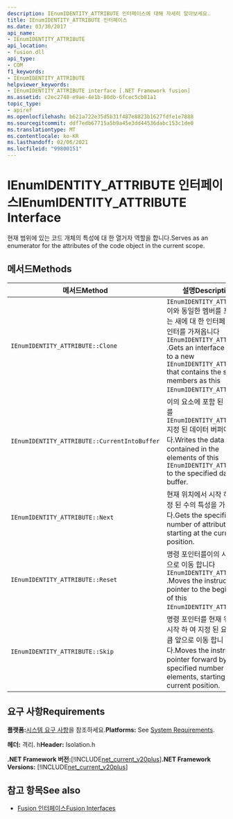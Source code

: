 ```yaml
---
description: IEnumIDENTITY_ATTRIBUTE 인터페이스에 대해 자세히 알아보세요.
title: IEnumIDENTITY_ATTRIBUTE 인터페이스
ms.date: 03/30/2017
api_name:
- IEnumIDENTITY_ATTRIBUTE
api_location:
- fusion.dll
api_type:
- COM
f1_keywords:
- IEnumIDENTITY_ATTRIBUTE
helpviewer_keywords:
- IEnumIDENTITY_ATTRIBUTE interface [.NET Framework fusion]
ms.assetid: c2ec2748-e9ae-4e1b-80db-6fcec5cb81a1
topic_type:
- apiref
ms.openlocfilehash: b621a722e35d5b31f487e8823b1627fdfe1e7888
ms.sourcegitcommit: ddf7edb67715a5b9a45e3dd44536dabc153c1de0
ms.translationtype: MT
ms.contentlocale: ko-KR
ms.lasthandoff: 02/06/2021
ms.locfileid: "99800151"
---
```

# <a name="ienumidentity_attribute-interface"></a><span data-ttu-id="d3670-103">IEnumIDENTITY_ATTRIBUTE 인터페이스</span><span class="sxs-lookup"><span data-stu-id="d3670-103">IEnumIDENTITY_ATTRIBUTE Interface</span></span>

<span data-ttu-id="d3670-104">현재 범위에 있는 코드 개체의 특성에 대 한 열거자 역할을 합니다.</span><span class="sxs-lookup"><span data-stu-id="d3670-104">Serves as an enumerator for the attributes of the code object in the current scope.</span></span>  
  
## <a name="methods"></a><span data-ttu-id="d3670-105">메서드</span><span class="sxs-lookup"><span data-stu-id="d3670-105">Methods</span></span>  
  
|<span data-ttu-id="d3670-106">메서드</span><span class="sxs-lookup"><span data-stu-id="d3670-106">Method</span></span>|<span data-ttu-id="d3670-107">설명</span><span class="sxs-lookup"><span data-stu-id="d3670-107">Description</span></span>|  
|------------|-----------------|  
|`IEnumIDENTITY_ATTRIBUTE::Clone`|<span data-ttu-id="d3670-108">`IEnumIDENTITY_ATTRIBUTE`이와 동일한 멤버를 포함 하는 새에 대 한 인터페이스 포인터를 가져옵니다 `IEnumIDENTITY_ATTRIBUTE` .</span><span class="sxs-lookup"><span data-stu-id="d3670-108">Gets an interface pointer to a new `IEnumIDENTITY_ATTRIBUTE` that contains the same members as this `IEnumIDENTITY_ATTRIBUTE`.</span></span>|  
|`IEnumIDENTITY_ATTRIBUTE::CurrentIntoBuffer`|<span data-ttu-id="d3670-109">이의 요소에 포함 된 데이터를 `IEnumIDENTITY_ATTRIBUTE` 지정 된 데이터 버퍼에 씁니다.</span><span class="sxs-lookup"><span data-stu-id="d3670-109">Writes the data contained in the elements of this `IEnumIDENTITY_ATTRIBUTE` to the specified data buffer.</span></span>|  
|`IEnumIDENTITY_ATTRIBUTE::Next`|<span data-ttu-id="d3670-110">현재 위치에서 시작 하 여 지정 된 수의 특성을 가져옵니다.</span><span class="sxs-lookup"><span data-stu-id="d3670-110">Gets the specified number of attributes, starting at the current position.</span></span>|  
|`IEnumIDENTITY_ATTRIBUTE::Reset`|<span data-ttu-id="d3670-111">명령 포인터를이의 시작 부분으로 이동 합니다 `IEnumIDENTITY_ATTRIBUTE` .</span><span class="sxs-lookup"><span data-stu-id="d3670-111">Moves the instruction pointer to the beginning of this `IEnumIDENTITY_ATTRIBUTE`.</span></span>|  
|`IEnumIDENTITY_ATTRIBUTE::Skip`|<span data-ttu-id="d3670-112">명령 포인터를 현재 위치에서 시작 하 여 지정 된 요소 수 만큼 앞으로 이동 합니다.</span><span class="sxs-lookup"><span data-stu-id="d3670-112">Moves the instruction pointer forward by the specified number of elements, starting at the current position.</span></span>|  
  
## <a name="requirements"></a><span data-ttu-id="d3670-113">요구 사항</span><span class="sxs-lookup"><span data-stu-id="d3670-113">Requirements</span></span>  

 <span data-ttu-id="d3670-114">**플랫폼:**[시스템 요구 사항](../../get-started/system-requirements.md)을 참조하세요.</span><span class="sxs-lookup"><span data-stu-id="d3670-114">**Platforms:** See [System Requirements](../../get-started/system-requirements.md).</span></span>  
  
 <span data-ttu-id="d3670-115">**헤더:** 격리. h</span><span class="sxs-lookup"><span data-stu-id="d3670-115">**Header:** Isolation.h</span></span>  
  
 <span data-ttu-id="d3670-116">**.NET Framework 버전:**[!INCLUDE[net_current_v20plus](../../../../includes/net-current-v20plus-md.md)]</span><span class="sxs-lookup"><span data-stu-id="d3670-116">**.NET Framework Versions:** [!INCLUDE[net_current_v20plus](../../../../includes/net-current-v20plus-md.md)]</span></span>  
  
## <a name="see-also"></a><span data-ttu-id="d3670-117">참고 항목</span><span class="sxs-lookup"><span data-stu-id="d3670-117">See also</span></span>

- [<span data-ttu-id="d3670-118">Fusion 인터페이스</span><span class="sxs-lookup"><span data-stu-id="d3670-118">Fusion Interfaces</span></span>](fusion-interfaces.md)
